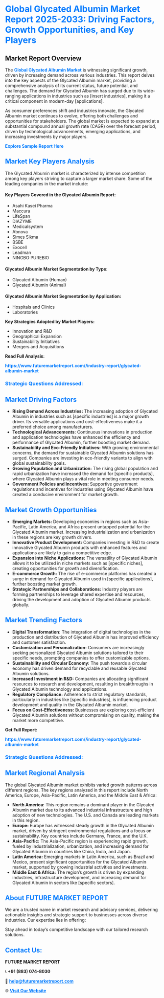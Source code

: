 <h1 style="color: #007BFF;">Global Glycated Albumin Market Report 2025-2033: Driving Factors, Growth Opportunities, and Key Players</h1>

<section id="overview">
<h2>Market Report Overview</h2>
<p>The <a href="https://www.futuremarketreport.com//industry-report/glycated-albumin-market" style="color: #007BFF; text-decoration: none;"><strong>Global Glycated Albumin Market</strong></a> is witnessing significant growth, driven by increasing demand across various industries. This report delves into the key aspects of the Glycated Albumin market, providing a comprehensive analysis of its current status, future potential, and challenges. The demand for Glycated Albumin has surged due to its wide-ranging applications in industries such as [insert industries], making it a critical component in modern-day [applications].</p>
<p>As consumer preferences shift and industries innovate, the Glycated Albumin market continues to evolve, offering both challenges and opportunities for stakeholders. The global market is expected to expand at a substantial compound annual growth rate (CAGR) over the forecast period, driven by technological advancements, emerging applications, and increasing investments by major players.</p>
</section>

<section id="overview">
<p><a href="https://www.futuremarketreport.com//request-sample/reportId=80477" style="color: #007BFF; text-decoration: none;"><strong>Explore Sample Report Here</strong></a></p>
</section>

<section id="key-players">
<h2 style="color: #007BFF;">Market Key Players Analysis</h2>
<p>The Glycated Albumin market is characterized by intense competition among key players striving to capture a larger market share. Some of the leading companies in the market include:</p>
<h4>Key Players Covered in the Glycated Albumin Report:</h4>
<ul><li>Asahi Kasei Pharma</li><li>Maccura</li><li>LifeSpan</li><li>DIAZYME</li><li>Medicalsystem</li><li>Abnova</li><li>Simes Sikma</li><li>BSBE</li><li>Exocell</li><li>Leadman</li><li>NINGBO PUREBIO</li></ul>
<h4>Glycated Albumin Market Segmentation by Type:</h4>
<ul><li>Glycated Albumin (Human)</li><li>Glycated Albumin (Animal)</li></ul>

<h4>Glycated Albumin Market Segmentation by Application:</h4>
<ul><li>Hospitals and Clinics</li><li>Laboratories</li></ul>
<p><strong>Key Strategies Adopted by Market Players:</strong></p>
<ul>
<li>Innovation and R&D</li>
<li>Geographical Expansion</li>
<li>Sustainability Initiatives</li>
<li>Mergers and Acquisitions</li>
</ul>
</section>

<section>
<p><strong>Read Full Analysis: </strong></p><a href="https://www.futuremarketreport.com//industry-report/glycated-albumin-market" style="color: #007BFF; text-decoration: none;"><strong>https://www.futuremarketreport.com//industry-report/glycated-albumin-market</strong></a>
<h3 style="color: #007BFF;">Strategic Questions Addressed:</h3>
</section>

<section id="driving-factors">
<h2 style="color: #007BFF;">Market Driving Factors</h2>
<ul>
<li><strong>Rising Demand Across Industries:</strong> The increasing adoption of Glycated Albumin in industries such as [specific industries] is a major growth driver. Its versatile applications and cost-effectiveness make it a preferred choice among manufacturers.</li>
<li><strong>Technological Advancements:</strong> Continuous innovations in production and application technologies have enhanced the efficiency and performance of Glycated Albumin, further boosting market demand.</li>
<li><strong>Sustainability and Eco-Friendly Initiatives:</strong> With growing environmental concerns, the demand for sustainable Glycated Albumin solutions has surged. Companies are investing in eco-friendly variants to align with global sustainability goals.</li>
<li><strong>Growing Population and Urbanization:</strong> The rising global population and rapid urbanization have increased the demand for [specific products], where Glycated Albumin plays a vital role in meeting consumer needs.</li>
<li><strong>Government Policies and Incentives:</strong> Supportive government regulations and incentives for industries using Glycated Albumin have created a conducive environment for market growth.</li>
</ul>
</section>

<section id="growth-opportunities">
<h2 style="color: #007BFF;">Market Growth Opportunities</h2>
<ul>
<li><strong>Emerging Markets:</strong> Developing economies in regions such as Asia-Pacific, Latin America, and Africa present untapped potential for the Glycated Albumin market. Increasing industrialization and urbanization in these regions are key growth drivers.</li>
<li><strong>Innovative Product Development:</strong> Companies investing in R&D to create innovative Glycated Albumin products with enhanced features and applications are likely to gain a competitive edge.</li>
<li><strong>Expansion into Niche Applications:</strong> The versatility of Glycated Albumin allows it to be utilized in niche markets such as [specific niches], creating opportunities for growth and diversification.</li>
<li><strong>E-commerce Growth:</strong> The rise of e-commerce platforms has created a surge in demand for Glycated Albumin used in [specific applications], further boosting market growth.</li>
<li><strong>Strategic Partnerships and Collaborations:</strong> Industry players are forming partnerships to leverage shared expertise and resources, driving the development and adoption of Glycated Albumin products globally.</li>
</ul>
</section>

<section id="trending-factors">
<h2 style="color: #007BFF;">Market Trending Factors</h2>
<ul>
<li><strong>Digital Transformation:</strong> The integration of digital technologies in the production and distribution of Glycated Albumin has improved efficiency and customer satisfaction.</li>
<li><strong>Customization and Personalization:</strong> Consumers are increasingly seeking personalized Glycated Albumin solutions tailored to their specific needs, prompting companies to offer customizable options.</li>
<li><strong>Sustainability and Circular Economy:</strong> The push towards a circular economy has driven demand for recyclable and reusable Glycated Albumin solutions.</li>
<li><strong>Increased Investment in R&D:</strong> Companies are allocating significant resources to research and development, resulting in breakthroughs in Glycated Albumin technology and applications.</li>
<li><strong>Regulatory Compliance:</strong> Adherence to strict regulatory standards, particularly in industries like [specific industries], is influencing product development and quality in the Glycated Albumin market.</li>
<li><strong>Focus on Cost-Effectiveness:</strong> Businesses are exploring cost-efficient Glycated Albumin solutions without compromising on quality, making the market more competitive.</li>
</ul>
</section>

<section>
<p><strong>Get Full Report: </strong></p><a href="https://www.futuremarketreport.com//industry-report/glycated-albumin-market" style="color: #007BFF; text-decoration: none;"><strong>https://www.futuremarketreport.com//industry-report/glycated-albumin-market</strong></a>
<h3 style="color: #007BFF;">Strategic Questions Addressed:</h3>
</section>


<section id="regional-analysis">
<h2 style="color: #007BFF;">Market Regional Analysis</h2>
<p>The global Glycated Albumin market exhibits varied growth patterns across different regions. The key regions analyzed in this report include North America, Europe, Asia-Pacific, Latin America, and the Middle East & Africa:</p>
<ul>
<li><strong>North America:</strong> This region remains a dominant player in the Glycated Albumin market due to its advanced industrial infrastructure and high adoption of new technologies. The U.S. and Canada are leading markets in this region.</li>
<li><strong>Europe:</strong> Europe has witnessed steady growth in the Glycated Albumin market, driven by stringent environmental regulations and a focus on sustainability. Key countries include Germany, France, and the U.K.</li>
<li><strong>Asia-Pacific:</strong> The Asia-Pacific region is experiencing rapid growth, fueled by industrialization, urbanization, and increasing demand for Glycated Albumin in countries like China, India, and Japan.</li>
<li><strong>Latin America:</strong> Emerging markets in Latin America, such as Brazil and Mexico, present significant opportunities for the Glycated Albumin market, supported by growing industrial activities and investments.</li>
<li><strong>Middle East & Africa:</strong> The region’s growth is driven by expanding industries, infrastructure development, and increasing demand for Glycated Albumin in sectors like [specific sectors].</li>
</ul>
</section>

<footer>
<h2 style="color: #007BFF;">About FUTURE MARKET REPORT</h2>
<p>We are a trusted name in market research and advisory services, delivering actionable insights and strategic support to businesses across diverse industries. Our expertise lies in offering:</p>

<p>Stay ahead in today’s competitive landscape with our tailored research solutions.</p>

<h2 style="color: #007BFF;">Contact Us:</h2>
<p><strong>FUTURE MARKET REPORT</strong></p>
<p>📞 <strong>+91 (883) 074-8030</strong></p>
<p>📧 <strong><a href="mailto:help@futuremarketreport.com" style="color: #007BFF;">help@futuremarketreport.com</a></strong></p>
<p>🌐 <strong><a href="https://www.futuremarketreport.com/" style="color: #007BFF;">Visit Our Website</a></strong></p>
</footer>